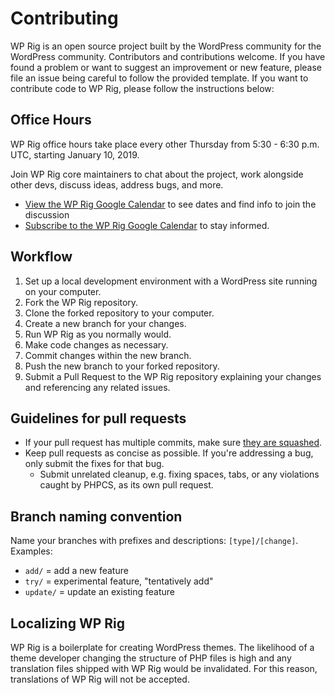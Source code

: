 # Contributing
WP Rig is an open source project built by the WordPress community for the WordPress community. Contributors and contributions welcome.
If you have found a problem or want to suggest an improvement or new feature, please file an issue being careful to follow the provided template.
If you want to contribute code to WP Rig, please follow the instructions below:

## Office Hours
WP Rig office hours take place every other Thursday from 5:30 - 6:30 p.m. UTC, starting January 10, 2019.

Join WP Rig core maintainers to chat about the project, work alongside other devs, discuss ideas, address bugs, and more.

- [View the WP Rig Google Calendar](https://calendar.google.com/calendar/embed?src=wprigio%40gmail.com&ctz=America%2FChicago) to see dates and find info to join the discussion
- [Subscribe to the WP Rig Google Calendar](https://calendar.google.com/calendar?cid=d3ByaWdpb0BnbWFpbC5jb20) to stay informed.

## Workflow
1. Set up a local development environment with a WordPress site running on your computer.
2. Fork the WP Rig repository.
3. Clone the forked repository to your computer.
4. Create a new branch for your changes.
5. Run WP Rig as you normally would.
6. Make code changes as necessary.
7. Commit changes within the new branch.
9. Push the new branch to your forked repository.
10. Submit a Pull Request to the WP Rig repository explaining your changes and referencing any related issues.

## Guidelines for pull requests
- If your pull request has multiple commits, make sure [they are squashed](https://github.com/wprig/wprig/wiki/How-to-squash-commits).
- Keep pull requests as concise as possible. If you're addressing a bug, only submit the fixes for that bug. 
  - Submit unrelated cleanup, e.g. fixing spaces, tabs, or any violations caught by PHPCS, as its own pull request.

## Branch naming convention
Name your branches with prefixes and descriptions: `[type]/[change]`. Examples:

- `add/` = add a new feature
- `try/` = experimental feature, "tentatively add"
- `update/` = update an existing feature

## Localizing WP Rig
WP Rig is a boilerplate for creating WordPress themes. The likelihood of a theme developer changing the structure of PHP files is high and any translation files shipped with WP Rig would be invalidated. For this reason, translations of WP Rig will not be accepted.
